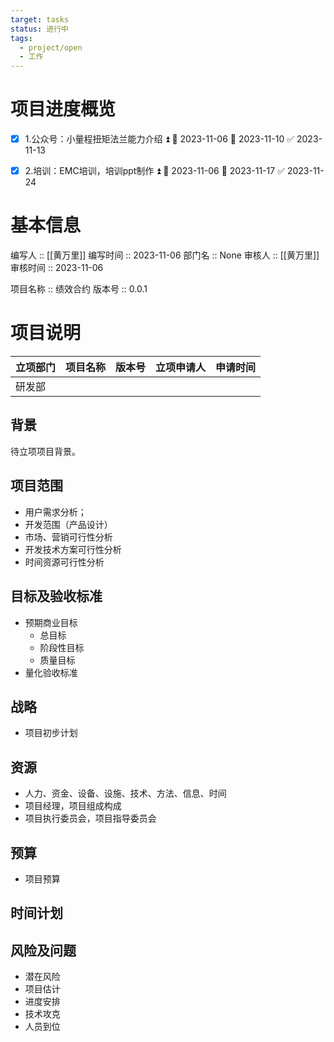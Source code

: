 ```yaml
---
target: tasks
status: 进行中
tags:
  - project/open
  - 工作
---
```


# 项目进度概览

- [x] 1.公众号：小量程扭矩法兰能力介绍 ⏫ 🛫 2023-11-06 📅 2023-11-10 ✅ 2023-11-13
- [x] 2.培训：EMC培训，培训ppt制作 ⏫ 🛫 2023-11-06 📅 2023-11-17 ✅ 2023-11-24


# 基本信息

编写人 :: [[黄万里]]
编写时间 :: 2023-11-06
部门名 :: None
审核人 :: [[黄万里]]
审核时间 :: 2023-11-06

项目名称 :: 绩效合约
版本号 :: 0.0.1

# 项目说明
| 立项部门 | 项目名称 | 版本号 | 立项申请人 | 申请时间 |
| -------- | -------- | ------ | ---------- | -------- |
| 研发部   |          |        |            |          |


## 背景

待立项项目背景。

## 项目范围
- 用户需求分析；
- 开发范围（产品设计）
- 市场、营销可行性分析
- 开发技术方案可行性分析
- 时间资源可行性分析

## 目标及验收标准
- 预期商业目标
	- 总目标
	- 阶段性目标
	- 质量目标
- 量化验收标准

## 战略
- 项目初步计划

## 资源
- 人力、资金、设备、设施、技术、方法、信息、时间
- 项目经理，项目组成构成
- 项目执行委员会，项目指导委员会


## 预算
- 项目预算

## 时间计划

## 风险及问题

- 潜在风险
- 项目估计
- 进度安排
- 技术攻克
- 人员到位

